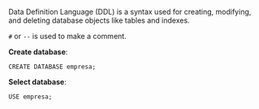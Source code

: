 Data Definition Language (DDL) is a syntax used for creating, modifying, and deleting database objects like tables and indexes.

`#` or `--` is used to make a comment.

**Create database**:
```mysql
CREATE DATABASE empresa;
```

**Select database**:
```mysql
USE empresa;
```

